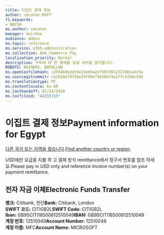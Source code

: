 ```yaml
---
title: 이집트 결제 정보
author: cmcatee-MSFT
f1.keywords:
- NOCSH
ms.author: cmcatee
manager: mnirkhe
audience: Admin
ms.topic: reference
ms.service: o365-administration
ms.collection: Adm_Commerce_Pay
localization_priority: Normal
description: 구독에 대 한 결제를 보낼 위치를 알아봅니다.
ROBOTS: NOINDEX, NOFOLLOW
ms.openlocfilehash: c2fd4b6b2e59e23edea2ef507d9123724b1aec5a
ms.sourcegitcommit: ca2b58ef8f5be24f09e73620b74a1ffcf2d4c290
ms.translationtype: MT
ms.contentlocale: ko-KR
ms.lasthandoff: 02/24/2020
ms.locfileid: "42255715"
---
```

# <a name="payment-information-for-egypt"></a><span data-ttu-id="d25d2-103">이집트 결제 정보</span><span class="sxs-lookup"><span data-stu-id="d25d2-103">Payment information for Egypt</span></span>

<span data-ttu-id="d25d2-104">[다른 국가 또는 지역을 찾습니다](../billing-and-payments/pay-for-your-subscription.md).</span><span class="sxs-lookup"><span data-stu-id="d25d2-104">[Find another country or region](../billing-and-payments/pay-for-your-subscription.md).</span></span>

<span data-ttu-id="d25d2-105">USD에만 요금을 지불 하 고 결제 방식 remittance에서 청구서 번호를 참조 하세요.</span><span class="sxs-lookup"><span data-stu-id="d25d2-105">Please pay in USD only and reference invoice number(s) on your payment remittance.</span></span>

## <a name="electronic-funds-transfer"></a><span data-ttu-id="d25d2-106">전자 자금 이체</span><span class="sxs-lookup"><span data-stu-id="d25d2-106">Electronic Funds Transfer</span></span>

<span data-ttu-id="d25d2-107">**뱅크:** Citibank, 런던</span><span class="sxs-lookup"><span data-stu-id="d25d2-107">**Bank:** Citibank, London</span></span>  
<span data-ttu-id="d25d2-108">**SWIFT 코드:** CITIGB2L</span><span class="sxs-lookup"><span data-stu-id="d25d2-108">**SWIFT Code:** CITIGB2L</span></span>  
<span data-ttu-id="d25d2-109">**Iban:** GB95CITI18500812510049</span><span class="sxs-lookup"><span data-stu-id="d25d2-109">**IBAN:** GB95CITI18500812510049</span></span>  
<span data-ttu-id="d25d2-110">**계정 번호:** 12510049</span><span class="sxs-lookup"><span data-stu-id="d25d2-110">**Account Number:** 12510049</span></span>  
<span data-ttu-id="d25d2-111">**계정 이름:** MFC</span><span class="sxs-lookup"><span data-stu-id="d25d2-111">**Account Name:** MICROSOFT</span></span>  